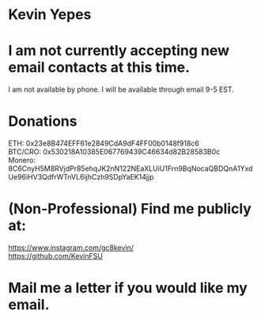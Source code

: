 # Kevin Yepes 

# I am not currently accepting new email contacts at this time.
I am not available by phone. I will be available through email 9-5 EST.

# Donations
ETH: 0x23e8B474EFF61e2849CdA9dF4FF00b0148f918c6  
BTC/CRO: 0x530218A10385E067769439C46634d82B28583B0c  
Monero: 8C6CnyH5M8RVjdPr85ehqJK2nN122NEaXLUiU1Frn9BqNocaQBDQnA1YxdUe96iHV3QdfrWTnVL6ijhCzh9SDpYaEK14jjp  

# (Non-Professional) Find me publicly at:
<https://www.instagram.com/gc8kevin/>  
<https://github.com/KevinFSU>  

# Mail me a letter if you would like my email.

